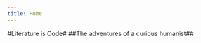 ```yaml
---
title: Home
---
```


<link href="markdown.css" rel="stylesheet"></link>

#Literature is Code#
##The adventures of a curious humanist##
